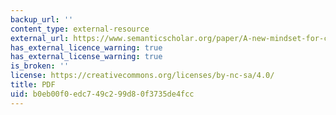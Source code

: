 ```yaml
---
backup_url: ''
content_type: external-resource
external_url: https://www.semanticscholar.org/paper/A-new-mindset-for-corporate-sustainability-Grayson-Rodr%C3%ADguez/542e792c71a62d9013241c18ed1542706475cca8
has_external_licence_warning: true
has_external_license_warning: true
is_broken: ''
license: https://creativecommons.org/licenses/by-nc-sa/4.0/
title: PDF
uid: b0eb00f0-edc7-49c2-99d8-0f3735de4fcc
---
```

